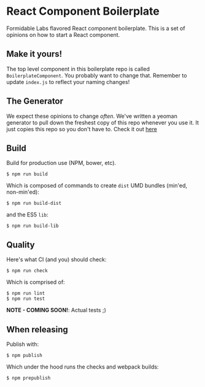 React Component Boilerplate
===========================

Formidable Labs flavored React component boilerplate. This is a set of opinions on how to start a React component.

## Make it yours!

The top level component in this boilerplate repo is called `BoilerplateComponent`. You probably want to change that. Remember to update `index.js` to reflect your naming changes!

## The Generator

We expect these opinions to change *often*.  We've written a yeoman generator to pull down the freshest copy of this repo whenever you use it.  It just copies this repo so you don't have to. Check it out [here](https://github.com/FormidableLabs/generator-formidable-react-component)

## Build

Build for production use (NPM, bower, etc).

```
$ npm run build
```

Which is composed of commands to create `dist` UMD bundles (min'ed, non-min'ed):

```
$ npm run build-dist
```

and the ES5 `lib`:

```
$ npm run build-lib
```

## Quality

Here's what CI (and you) should check:

```
$ npm run check
```

Which is comprised of:

```
$ npm run lint
$ npm run test
```

**NOTE - COMING SOON!**: Actual tests ;)

## When releasing

Publish with:

```
$ npm publish
```

Which under the hood runs the checks and webpack builds:

```
$ npm prepublish
```
